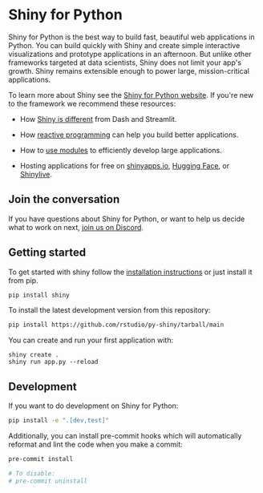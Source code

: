 Shiny for Python
================

Shiny for Python is the best way to build fast, beautiful web applications in Python. You can build quickly with Shiny and create simple interactive visualizations and prototype applications in an afternoon. But unlike other frameworks targeted at data scientists, Shiny does not limit your app's growth. Shiny remains extensible enough to power large, mission-critical applications.

To learn more about Shiny see the [Shiny for Python website](https://shiny.posit.co/py/). If you're new to the framework we recommend these resources:

-   How [Shiny is different](https://posit.co/blog/why-shiny-for-python/) from Dash and Streamlit.

-   How [reactive programming](https://shiny.posit.co/py/docs/reactive-programming.html) can help you build better applications.

-   How to [use modules](https://shiny.posit.co/py/docs/workflow-modules.html) to efficiently develop large applications.

-   Hosting applications for free on [shinyapps.io](https://shiny.posit.co/py/docs/deploy.html#deploy-to-shinyapps.io-cloud-hosting), [Hugging Face](https://shiny.posit.co/blog/posts/shiny-on-hugging-face/), or [Shinylive](https://shiny.posit.co/py/docs/shinylive.html).

## Join the conversation

If you have questions about Shiny for Python, or want to help us decide what to work on next, [join us on Discord](https://discord.gg/yMGCamUMnS).

## Getting started

To get started with shiny follow the [installation instructions](https://shiny.posit.co/py/docs/install.html) or just install it from pip.

``` sh
pip install shiny
```

To install the latest development version from this repository:

``` sh
pip install https://github.com/rstudio/py-shiny/tarball/main
```

You can create and run your first application with:

```
shiny create .
shiny run app.py --reload
```

## Development

If you want to do development on Shiny for Python:

``` sh
pip install -e ".[dev,test]"
```

Additionally, you can install pre-commit hooks which will automatically reformat and lint the code when you make a commit:

``` sh
pre-commit install

# To disable:
# pre-commit uninstall
```
